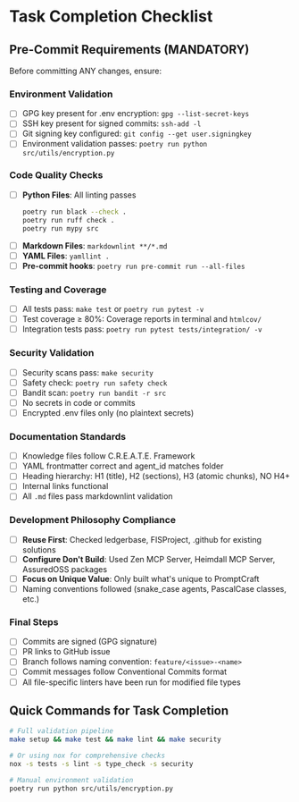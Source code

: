 # Task Completion Checklist

## Pre-Commit Requirements (MANDATORY)
Before committing ANY changes, ensure:

### Environment Validation
- [ ] GPG key present for .env encryption: `gpg --list-secret-keys`
- [ ] SSH key present for signed commits: `ssh-add -l`
- [ ] Git signing key configured: `git config --get user.signingkey`
- [ ] Environment validation passes: `poetry run python src/utils/encryption.py`

### Code Quality Checks
- [ ] **Python Files**: All linting passes
  ```bash
  poetry run black --check .
  poetry run ruff check .
  poetry run mypy src
  ```
- [ ] **Markdown Files**: `markdownlint **/*.md`
- [ ] **YAML Files**: `yamllint .`
- [ ] **Pre-commit hooks**: `poetry run pre-commit run --all-files`

### Testing and Coverage
- [ ] All tests pass: `make test` or `poetry run pytest -v`
- [ ] Test coverage ≥ 80%: Coverage reports in terminal and `htmlcov/`
- [ ] Integration tests pass: `poetry run pytest tests/integration/ -v`

### Security Validation
- [ ] Security scans pass: `make security`
- [ ] Safety check: `poetry run safety check`
- [ ] Bandit scan: `poetry run bandit -r src`
- [ ] No secrets in code or commits
- [ ] Encrypted .env files only (no plaintext secrets)

### Documentation Standards
- [ ] Knowledge files follow C.R.E.A.T.E. Framework
- [ ] YAML frontmatter correct and agent_id matches folder
- [ ] Heading hierarchy: H1 (title), H2 (sections), H3 (atomic chunks), NO H4+
- [ ] Internal links functional
- [ ] All `.md` files pass markdownlint validation

### Development Philosophy Compliance
- [ ] **Reuse First**: Checked ledgerbase, FISProject, .github for existing solutions
- [ ] **Configure Don't Build**: Used Zen MCP Server, Heimdall MCP Server, AssuredOSS packages
- [ ] **Focus on Unique Value**: Only built what's unique to PromptCraft
- [ ] Naming conventions followed (snake_case agents, PascalCase classes, etc.)

### Final Steps
- [ ] Commits are signed (GPG signature)
- [ ] PR links to GitHub issue
- [ ] Branch follows naming convention: `feature/<issue>-<name>`
- [ ] Commit messages follow Conventional Commits format
- [ ] All file-specific linters have been run for modified file types

## Quick Commands for Task Completion
```bash
# Full validation pipeline
make setup && make test && make lint && make security

# Or using nox for comprehensive checks
nox -s tests -s lint -s type_check -s security

# Manual environment validation
poetry run python src/utils/encryption.py
```
